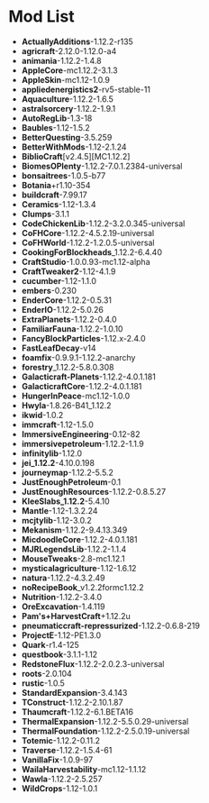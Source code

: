 # Mod List

- **ActuallyAdditions**-1.12.2-r135
- **agricraft**-2.12.0-1.12.0-a4
- **animania**-1.12.2-1.4.8
- **AppleCore**-mc1.12.2-3.1.3
- **AppleSkin**-mc1.12-1.0.9
- **appliedenergistics2**-rv5-stable-11
- **Aquaculture**-1.12.2-1.6.5
- **astralsorcery**-1.12.2-1.9.1
- **AutoRegLib**-1.3-18
- **Baubles**-1.12-1.5.2
- **BetterQuesting**-3.5.259
- **BetterWithMods**-1.12-2.1.24
- **BiblioCraft**[v2.4.5][MC1.12.2]
- **BiomesOPlenty**-1.12.2-7.0.1.2384-universal
- **bonsaitrees**-1.0.5-b77
- **Botania**+r1.10-354
- **buildcraft**-7.99.17
- **Ceramics**-1.12-1.3.4
- **Clumps**-3.1.1
- **CodeChickenLib**-1.12.2-3.2.0.345-universal
- **CoFHCore**-1.12.2-4.5.2.19-universal
- **CoFHWorld**-1.12.2-1.2.0.5-universal
- **CookingForBlockheads**_1.12.2-6.4.40
- **CraftStudio**-1.0.0.93-mc1.12-alpha
- **CraftTweaker2**-1.12-4.1.9
- **cucumber**-1.12-1.1.0
- **embers**-0.230
- **EnderCore**-1.12.2-0.5.31
- **EnderIO**-1.12.2-5.0.26
- **ExtraPlanets**-1.12.2-0.4.0
- **FamiliarFauna**-1.12.2-1.0.10
- **FancyBlockParticles**-1.12.x-2.4.0
- **FastLeafDecay**-v14
- **foamfix**-0.9.9.1-1.12.2-anarchy
- **forestry**_1.12.2-5.8.0.308
- **Galacticraft-Planets**-1.12.2-4.0.1.181
- **GalacticraftCore**-1.12.2-4.0.1.181
- **HungerInPeace**-mc1.12-1.0.0
- **Hwyla**-1.8.26-B41_1.12.2
- **ikwid**-1.0.2
- **immcraft**-1.12-1.5.0
- **ImmersiveEngineering**-0.12-82
- **immersivepetroleum**-1.12.2-1.1.9
- **infinitylib**-1.12.0
- **jei_1.12.2**-4.10.0.198
- **journeymap**-1.12.2-5.5.2
- **JustEnoughPetroleum**-0.1
- **JustEnoughResources**-1.12.2-0.8.5.27
- **KleeSlabs_1.12.2**-5.4.10
- **Mantle**-1.12-1.3.2.24
- **mcjtylib**-1.12-3.0.2
- **Mekanism**-1.12.2-9.4.13.349
- **MicdoodleCore**-1.12.2-4.0.1.181
- **MJRLegendsLib**-1.12.2-1.1.4
- **MouseTweaks**-2.8-mc1.12.1
- **mysticalagriculture**-1.12-1.6.12
- **natura**-1.12.2-4.3.2.49
- **noRecipeBook**_v1.2.2formc1.12.2
- **Nutrition**-1.12.2-3.4.0
- **OreExcavation**-1.4.119
- **Pam's+HarvestCraft**+1.12.2u
- **pneumaticcraft-repressurized**-1.12.2-0.6.8-219
- **ProjectE**-1.12-PE1.3.0
- **Quark**-r1.4-125
- **questbook**-3.1.1-1.12
- **RedstoneFlux**-1.12.2-2.0.2.3-universal
- **roots**-2.0.104
- **rustic**-1.0.5
- **StandardExpansion**-3.4.143
- **TConstruct**-1.12.2-2.10.1.87
- **Thaumcraft**-1.12.2-6.1.BETA16
- **ThermalExpansion**-1.12.2-5.5.0.29-universal
- **ThermalFoundation**-1.12.2-2.5.0.19-universal
- **Totemic**-1.12.2-0.11.2
- **Traverse**-1.12.2-1.5.4-61
- **VanillaFix**-1.0.9-97
- **WailaHarvestability**-mc1.12-1.1.12
- **Wawla**-1.12.2-2.5.257
- **WildCrops**-1.12-1.0.1
